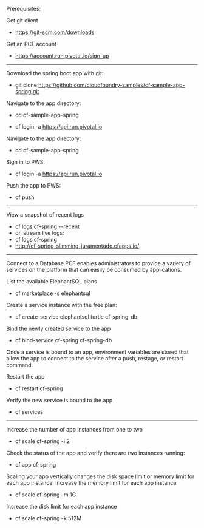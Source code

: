 Prerequisites:

Get git client
- https://git-scm.com/downloads

Get an PCF account
- https://account.run.pivotal.io/sign-up


---
Download the spring boot app with git:

- git clone https://github.com/cloudfoundry-samples/cf-sample-app-spring.git

Navigate to the app directory:

- cd cf-sample-app-spring

- cf login -a https://api.run.pivotal.io
  

Navigate to the app directory:

- cd cf-sample-app-spring

Sign in to PWS:

- cf login -a https://api.run.pivotal.io

Push the app to PWS:

- cf push

---
View a snapshot of recent logs
- cf logs cf-spring --recent
- or, stream live logs:
- cf logs cf-spring
- http://cf-spring-slimming-juramentado.cfapps.io/

---
Connect to a Database
PCF enables administrators to provide a variety of services on the platform that can easily be consumed by applications.

List the available ElephantSQL plans
- cf marketplace -s elephantsql

Create a service instance with the free plan:
- cf create-service elephantsql turtle cf-spring-db

Bind the newly created service to the app
- cf bind-service cf-spring cf-spring-db

Once a service is bound to an app, environment variables are stored that allow the app to connect to the service after a push, restage, or restart command.

Restart the app
- cf restart cf-spring

Verify the new service is bound to the app
- cf services

---
Increase the number of app instances from one to two
- cf scale cf-spring -i 2

Check the status of the app and verify there are two instances running:
- cf app cf-spring

Scaling your app vertically changes the disk space limit or memory limit for each app instance.
Increase the memory limit for each app instance
- cf scale cf-spring -m 1G

Increase the disk limit for each app instance
- cf scale cf-spring -k 512M







